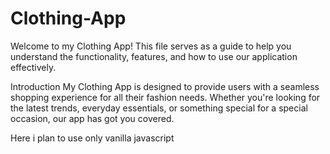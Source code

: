 # Clothing-App
Welcome to my Clothing App! This file serves as a guide to help you understand the functionality, features, and how to use our application effectively.

Introduction
My Clothing App is designed to provide users with a seamless shopping experience for all their fashion needs. Whether you're looking for the latest trends, everyday essentials, or something special for a special occasion, our app has got you covered.

Here i plan to use only vanilla javascript
